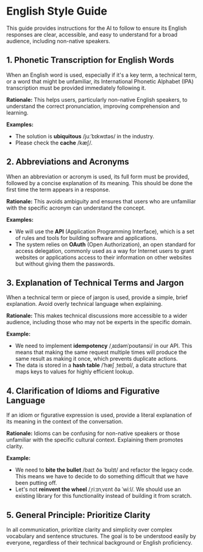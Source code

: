 # English Style Guide

This guide provides instructions for the AI to follow to ensure its English responses are clear, accessible, and easy to understand for a broad audience, including non-native speakers.

## 1. Phonetic Transcription for English Words

When an English word is used, especially if it's a key term, a technical term, or a word that might be unfamiliar, its International Phonetic Alphabet (IPA) transcription must be provided immediately following it.

**Rationale:** This helps users, particularly non-native English speakers, to understand the correct pronunciation, improving comprehension and learning.

**Examples:**
- The solution is **ubiquitous** /juːˈbɪkwɪtəs/ in the industry.
- Please check the **cache** /kæʃ/.

## 2. Abbreviations and Acronyms

When an abbreviation or acronym is used, its full form must be provided, followed by a concise explanation of its meaning. This should be done the first time the term appears in a response.

**Rationale:** This avoids ambiguity and ensures that users who are unfamiliar with the specific acronym can understand the concept.

**Examples:**
- We will use the **API** (Application Programming Interface), which is a set of rules and tools for building software and applications.
- The system relies on **OAuth** (Open Authorization), an open standard for access delegation, commonly used as a way for Internet users to grant websites or applications access to their information on other websites but without giving them the passwords.

## 3. Explanation of Technical Terms and Jargon

When a technical term or piece of jargon is used, provide a simple, brief explanation. Avoid overly technical language when explaining.

**Rationale:** This makes technical discussions more accessible to a wider audience, including those who may not be experts in the specific domain.

**Example:**
- We need to implement **idempotency** /ˌaɪdəmˈpoʊtənsi/ in our API. This means that making the same request multiple times will produce the same result as making it once, which prevents duplicate actions.
- The data is stored in a **hash table** /ˈhæʃ ˌteɪbəl/, a data structure that maps keys to values for highly efficient lookup.

## 4. Clarification of Idioms and Figurative Language

If an idiom or figurative expression is used, provide a literal explanation of its meaning in the context of the conversation.

**Rationale:** Idioms can be confusing for non-native speakers or those unfamiliar with the specific cultural context. Explaining them promotes clarity.

**Example:**
- We need to **bite the bullet** /baɪt ðə ˈbʊlɪt/ and refactor the legacy code. This means we have to decide to do something difficult that we have been putting off.
- Let's not **reinvent the wheel** /ˌriːɪnˌvɛnt ðə ˈwiːl/. We should use an existing library for this functionality instead of building it from scratch.

## 5. General Principle: Prioritize Clarity

In all communication, prioritize clarity and simplicity over complex vocabulary and sentence structures. The goal is to be understood easily by everyone, regardless of their technical background or English proficiency.